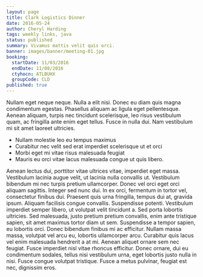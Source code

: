 ```yaml
---
layout: page
title: Clark Logistics Dinner
date: 2016-05-24
author: Cheryl Harding
tags: weekly links, java
status: published
summary: Vivamus mattis velit quis orci.
banner: images/banner/meeting-01.jpg
booking:
  startDate: 11/03/2016
  endDate: 11/08/2016
  ctyhocn: ATLBUHX
  groupCode: CLD
published: true
---
```

Nullam eget neque neque. Nulla a elit nisi. Donec eu diam quis magna condimentum egestas. Phasellus aliquam ac ligula eget pellentesque. Aenean aliquam, turpis nec tincidunt scelerisque, leo risus vestibulum quam, ac fringilla ante enim eget tellus. Fusce in nulla dui. Nam vestibulum mi sit amet laoreet ultricies.

* Nullam molestie leo eu tempus maximus
* Curabitur nec velit sed erat imperdiet scelerisque ut et orci
* Morbi eget mi vitae risus malesuada feugiat
* Mauris eu orci vitae lacus malesuada congue ut quis libero.

Aenean lectus dui, porttitor vitae ultrices vitae, imperdiet eget massa. Vestibulum lacinia augue velit, ut lacinia nulla convallis ut. Vestibulum bibendum mi nec turpis pretium ullamcorper. Donec vel orci eget orci aliquam sagittis. Integer sed nunc dui. In ex orci, fermentum in tortor vel, consectetur finibus dui. Praesent quis urna fringilla, tempus dui at, gravida ipsum. Aliquam facilisis congue convallis. Suspendisse potenti. Vestibulum imperdiet semper libero, ut volutpat velit tincidunt a. Sed porta lobortis ultricies. Sed malesuada, justo pretium pretium convallis, enim ante tristique sapien, sit amet maximus tortor diam ut sem. Suspendisse a tempor sapien, eu lobortis orci. Donec bibendum finibus mi ac efficitur.
Nullam massa massa, volutpat vel arcu eu, lobortis ullamcorper arcu. Curabitur quis lacus vel enim malesuada hendrerit a at mi. Aenean aliquet ornare sem nec feugiat. Fusce imperdiet nisl vitae rhoncus efficitur. Donec ornare, dui eu condimentum sodales, tellus nisi vestibulum urna, eget lobortis justo nulla in nisi. Fusce congue volutpat tristique. Fusce a metus pulvinar, feugiat est nec, dignissim eros.
